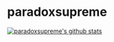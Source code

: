 # paradoxsupreme
[![paradoxsupreme's github stats](https://github-readme-stats.vercel.app/api?username=paradoxsupreme)](https://github.com/paradoxsupreme/paradoxsupreme)
